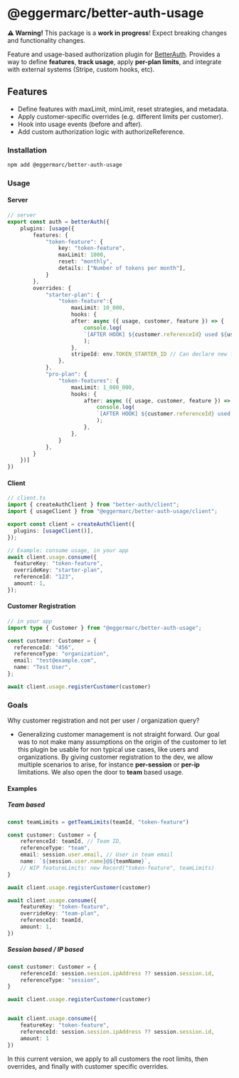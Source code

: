 # @eggermarc/better-auth-usage

**⚠️ Warning!** This package is a **work in progress**! Expect breaking changes and functionality changes.

Feature and usage-based authorization plugin for [BetterAuth](https://www.better-auth.com/). Provides a way to define **features**, **track usage**, apply **per-plan limits**, and integrate with external systems (Stripe, custom hooks, etc).

## Features

- Define features with maxLimit, minLimit, reset strategies, and metadata.
- Apply customer-specific overrides (e.g. different limits per customer).
- Hook into usage events (before and after).
- Add custom authorization logic with authorizeReference.

### Installation
```bash
npm add @eggermarc/better-auth-usage
```

### Usage
#### Server
```typescript
// server
export const auth = betterAuth({
    plugins: [usage({
        features: {
            "token-feature": {
                key: "token-feature",
                maxLimit: 1000,
                reset: "monthly",
                details: ["Number of tokens per month"],
            }
        },
        overrides: {
            "starter-plan": {
                "token-feature":{ 
                    maxLimit: 10_000,
                    hooks: {
                    after: async ({ usage, customer, feature }) => {
                        console.log(
                        `[AFTER HOOK] ${customer.referenceId} used ${usage.amount} of ${feature.key}`
                        );
                    },
                    stripeId: env.TOKEN_STARTER_ID // Can declare new fields
                },
            },
            "pro-plan": {
                "token-features": {
                    maxLimit: 1_000_000,
                    hooks: {
                        after: async ({ usage, customer, feature }) => {
                            console.log(
                            `[AFTER HOOK] ${customer.referenceId} used ${usage.amount} of ${feature.key}`
                            );
                        },
                    },
                }
            },
        }
    })]
})
```
#### Client
```ts
// client.ts
import { createAuthClient } from "better-auth/client";
import { usageClient } from "@eggermarc/better-auth-usage/client";

export const client = createAuthClient({
  plugins: [usageClient()],
});

// Example: consume usage, in your app
await client.usage.consume({
  featureKey: "token-feature",
  overrideKey: "starter-plan",
  referenceId: "123",
  amount: 1,
});
```
#### Customer Registration
```ts
// in your app
import type { Customer } from "@eggermarc/better-auth-usage";

const customer: Customer = {
  referenceId: "456",
  referenceType: "organization",
  email: "test@example.com",
  name: "Test User",
};

await client.usage.registerCustomer(customer)
```

### Goals
Why customer registration and not per user / organization query?
- Generalizing customer management is not straight forward. Our goal was to not make many assumptions on the origin of the customer to let this plugin be usable for non typical use cases, like users and organizations. By giving customer registration to the dev, we allow multiple scenarios to arise, for instance **per-session** or **per-ip** limitations. We also open the door to **team** based usage.


#### Examples
##### Team based
```ts
const teamLimits = getTeamLimits(teamId, "token-feature") 

const customer: Customer = {
    referenceId: teamId, // Team ID,
    referenceType: "team",
    email: session.user.email, // User in team email
    name: `${session.user.name}@${teamName}`,
    // WIP featureLimits: new Record("token-feature", teamLimits)
}

await client.usage.registerCustomer(customer)

await client.usage.consume({
    featureKey: "token-feature",
    overrideKey: "team-plan",
    referenceId: teamId,
    amount: 1,
})
```
##### Session based / IP based
```ts
const customer: Customer = {
    referenceId: session.session.ipAddress ?? session.session.id,
    referenceType: "session",
}

await client.usage.registerCustomer(customer)


await client.usage.consume({
    featureKey: "token-feature",
    referenceId: session.session.ipAddress ?? session.session.id,
    amount: 1
})
```

In this current version, we apply to all customers the root limits, then overrides, and finally with customer specific overrides. 
